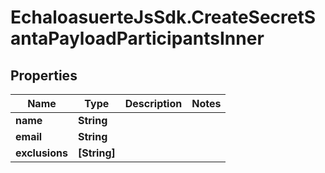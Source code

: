 # EchaloasuerteJsSdk.CreateSecretSantaPayloadParticipantsInner

## Properties

Name | Type | Description | Notes
------------ | ------------- | ------------- | -------------
**name** | **String** |  | 
**email** | **String** |  | 
**exclusions** | **[String]** |  | 


